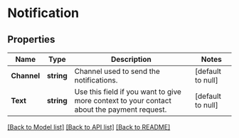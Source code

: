 # Notification

## Properties
Name | Type | Description | Notes
------------ | ------------- | ------------- | -------------
**Channel** | **string** | Channel used to send the notifications.  | [default to null]
**Text** | **string** | Use this field if you want to give more context to your contact about the payment request.  | [default to null]

[[Back to Model list]](../README.md#documentation-for-models) [[Back to API list]](../README.md#documentation-for-api-endpoints) [[Back to README]](../README.md)


